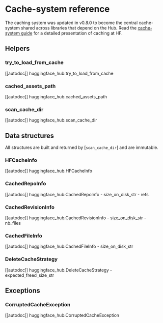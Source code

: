 <!--⚠️ Note that this file is in Markdown but contains specific syntax for our doc-builder (similar to MDX) that may not be
rendered properly in your Markdown viewer.
-->

# Cache-system reference

The caching system was updated in v0.8.0 to become the central cache-system shared
across libraries that depend on the Hub. Read the [cache-system guide](../guides/manage-cache)
for a detailed presentation of caching at HF.

## Helpers

### try_to_load_from_cache

[[autodoc]] huggingface_hub.try_to_load_from_cache

### cached_assets_path

[[autodoc]] huggingface_hub.cached_assets_path

### scan_cache_dir

[[autodoc]] huggingface_hub.scan_cache_dir

## Data structures

All structures are built and returned by [`scan_cache_dir`] and are immutable.

### HFCacheInfo

[[autodoc]] huggingface_hub.HFCacheInfo

### CachedRepoInfo

[[autodoc]] huggingface_hub.CachedRepoInfo
    - size_on_disk_str
    - refs

### CachedRevisionInfo

[[autodoc]] huggingface_hub.CachedRevisionInfo
    - size_on_disk_str
    - nb_files

### CachedFileInfo

[[autodoc]] huggingface_hub.CachedFileInfo
    - size_on_disk_str

### DeleteCacheStrategy

[[autodoc]] huggingface_hub.DeleteCacheStrategy
    - expected_freed_size_str

## Exceptions

### CorruptedCacheException

[[autodoc]] huggingface_hub.CorruptedCacheException
